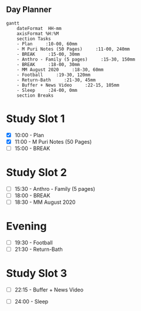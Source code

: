 ## Day Planner
```mermaid
gantt
    dateFormat  HH-mm
    axisFormat %H:%M
    section Tasks
    - Plan     :10-00, 60mm
    - M Puri Notes (50 Pages)     :11-00, 240mm
    - BREAK     :15-00, 30mm
    - Anthro - Family (5 pages)     :15-30, 150mm
    - BREAK     :18-00, 30mm
    - MM August 2020     :18-30, 60mm
    - Football     :19-30, 120mm
    - Return-Bath     :21-30, 45mm
    - Buffer + News Video     :22-15, 105mm
    - Sleep     :24-00, 0mm
    section Breaks

```

# Study Slot 1
- [x] 10:00 - Plan
- [x] 11:00 - M Puri Notes (50 Pages)
- [ ] 15:00 - BREAK

# Study Slot 2
- [ ] 15:30 - Anthro - Family (5 pages)
- [ ] 18:00 - BREAK
- [ ] 18:30 - MM August 2020

# Evening
- [ ] 19:30 - Football
- [ ] 21:30 - Return-Bath

# Study Slot 3
- [ ] 22:15 - Buffer + News Video
- [ ] 24:00 - Sleep



